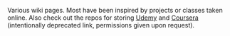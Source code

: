 Various wiki pages.  Most have been inspired by projects or classes taken online.  Also check out the repos for storing [Udemy](https://github.com/cmutnik/Udemy_work) and [Coursera](https://github.com/cmutnik/Coursera_work) (intentionally deprecated link, permissions given upon request).
